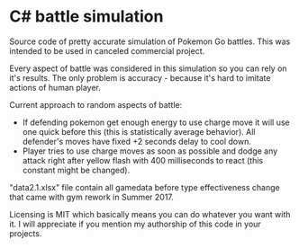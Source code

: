 # C# battle simulation

Source code of pretty accurate simulation of Pokemon Go battles. 
This was intended to be used in canceled commercial project.

Every aspect of battle was considered in this simulation so you can rely on it's results. 
The only problem is accuracy - because it's hard to imitate actions of human player.

Current approach to random aspects of battle:
- If defending pokemon get enough energy to use charge move it will use one quick before this (this is statistically average behavior). All defender's moves have fixed +2 seconds delay to cool down.
- Player tries to use charge moves as soon as possible and dodge any attack right after yellow flash with 400 milliseconds to react (this constant might be changed).

"data2.1.xlsx" file contain all gamedata before type effectiveness change that came with gym rework in Summer 2017.

Licensing is MIT which basically means you can do whatever you want with it.
I will appreciate if you mention my authorship of this code in your projects.
